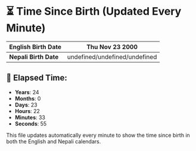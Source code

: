 # ⏳ Time Since Birth (Updated Every Minute)

| **English Birth Date** | Thu Nov 23 2000 |
|------------------------|-------------------------------------|
| **Nepali Birth Date**  | undefined/undefined/undefined                  |

## 📅 Elapsed Time:

- **Years**: 24
- **Months**: 0
- **Days**: 23
- **Hours**: 22
- **Minutes**: 33
- **Seconds**: 55

This file updates automatically every minute to show the time since birth in both the English and Nepali calendars.